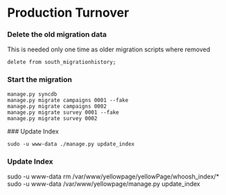 Production Turnover
===================

### Delete the old migration data
This is needed only one time as older migration scripts where removed

```
delete from south_migrationhistory;
```

### Start the migration

```
manage.py syncdb
manage.py migrate campaigns 0001 --fake
manage.py migrate campaigns 0002
manage.py migrate survey 0001 --fake
manage.py migrate survey 0002
```

### Update Index

```
sudo -u www-data ./manage.py update_index
```

### Update Index

sudo -u www-data rm /var/www/yellowpage/yellowPage/whoosh_index/*
sudo -u www-data /var/www/yellowpage/manage.py update_index
